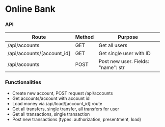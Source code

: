 # Online Bank

### API

| Route                      | Method | Purpose                                 |
| -------------------------- |------  | --------------------------------------- |
| /api/accounts              | GET    | Get all users                           |
| /api/accounts/[account_id] | GET    | Get single user with ID                 |
| /api/accounts              | POST   | Post new user. Fields: "name": str      |

### Functionalities

* Create new account, POST request /api/accounts
* Get accounts/account with account id
* Load money via /api/load/[account_id] route
* Get all transfers, single transfer, all transfers for user
* Get all transactions, single transaction
* Post new transactions (types: authorization, presentment, load)
